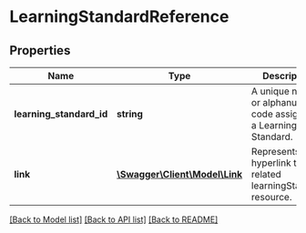 # LearningStandardReference

## Properties
Name | Type | Description | Notes
------------ | ------------- | ------------- | -------------
**learning_standard_id** | **string** | A unique number or alphanumeric code assigned to a Learning Standard. | [optional] 
**link** | [**\Swagger\Client\Model\Link**](Link.md) | Represents a hyperlink to the related learningStandard resource. | [optional] 

[[Back to Model list]](../README.md#documentation-for-models) [[Back to API list]](../README.md#documentation-for-api-endpoints) [[Back to README]](../README.md)


